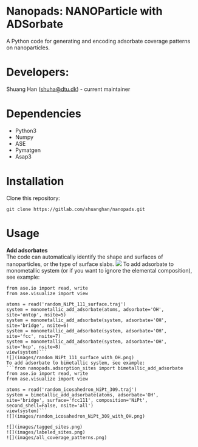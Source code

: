 # Nanopads: NANOParticle with ADSorbate
A Python code for generating and encoding adsorbate coverage patterns on nanoparticles.

# Developers: 
Shuang Han (shuha@dtu.dk) - current maintainer

# Dependencies
* Python3
* Numpy
* ASE
* Pymatgen
* Asap3

# Installation
Clone this repository:

```git clone https://gitlab.com/shuanghan/nanopads.git```

# Usage
**Add adsorbates**\
The code can automatically identify the shape and surfaces of nanoparticles, or the type of surface slabs.
![](images/color_facets.png)
To add adsorbate to monometallic system (or if you want to ignore the elemental composition), see example:
```from nanopads.adsorption_sites import monometallic_add_adsorbate
from ase.io import read, write
from ase.visualize import view

atoms = read('random_NiPt_111_surface.traj')
system = monometallic_add_adsorbate(atoms, adsorbate='OH', site='ontop', nsite=5)
system = monometallic_add_adsorbate(system, adsorbate='OH', site='bridge', nsite=6)
system = monometallic_add_adsorbate(system, adsorbate='OH', site='fcc', nsite=7)
system = monometallic_add_adsorbate(system, adsorbate='OH', site='hcp', nsite=8)
view(system)```
![](images/random_NiPt_111_surface_with_OH.png)
To add adsorbate to bimetallic system, see example:
```from nanopads.adsorption_sites import bimetallic_add_adsorbate
from ase.io import read, write
from ase.visualize import view

atoms = read('random_icosahedron_NiPt_309.traj')
system = bimetallic_add_adsorbate(atoms, adsorbate='OH', site='bridge', surface='fcc111', composition='NiPt', second_shell=False, nsite='all')
view(system)```
![](images/random_icosahedron_NiPt_309_with_OH.png)

![](images/tagged_sites.png)
![](images/labeled_sites.png)
![](images/all_coverage_patterns.png)
